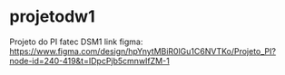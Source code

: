 # projetodw1
Projeto do PI fatec DSM1
link figma:
https://www.figma.com/design/hpYnytMBiR0lGu1C6NVTKo/Projeto_PI?node-id=240-419&t=IDpcPjb5cmnwIfZM-1

